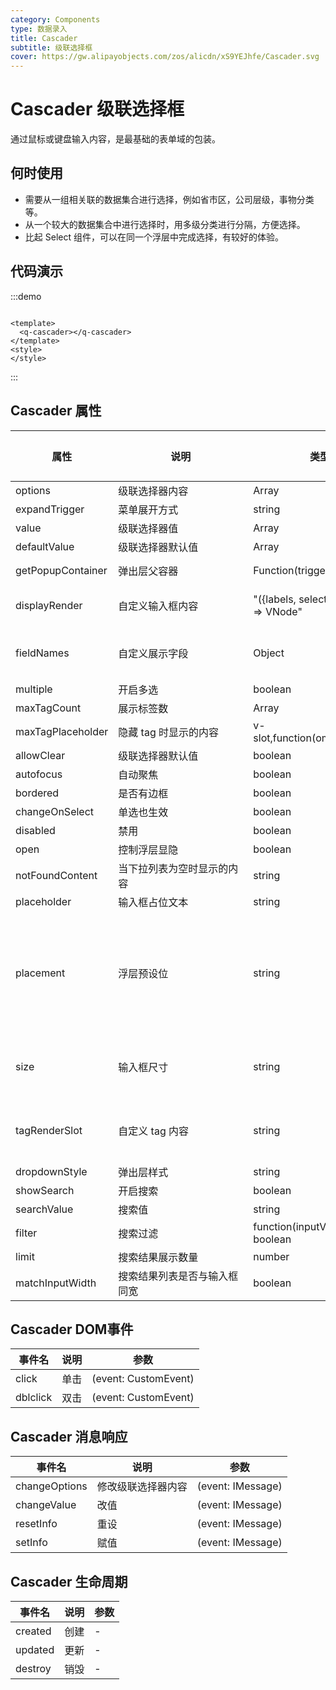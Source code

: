 ```yaml
---
category: Components
type: 数据录入
title: Cascader
subtitle: 级联选择框
cover: https://gw.alipayobjects.com/zos/alicdn/xS9YEJhfe/Cascader.svg
---
```


<script lang="ts" setup>
import { onMounted } from "vue";
onMounted(()=>{import("@zzjz/v-component/dist2/assets/q-cascader.js");})

</script>

# Cascader 级联选择框

通过鼠标或键盘输入内容，是最基础的表单域的包装。

## 何时使用

+ 需要从一组相关联的数据集合进行选择，例如省市区，公司层级，事物分类等。
+ 从一个较大的数据集合中进行选择时，用多级分类进行分隔，方便选择。
+ 比起 Select 组件，可以在同一个浮层中完成选择，有较好的体验。

## 代码演示

:::demo

```vue

<template>
  <q-cascader></q-cascader>
</template>
<style>
</style>
```

:::

## Cascader 属性

| 属性                | 说明                                      | 类型                                     |     可选值     | 默认值                                                        |
|-------------------|-----------------------------------------|----------------------------------------|:-----------:|------------------------------------------------------------|
| options           | <div style="width: 150pt">级联选择器内容</div> | Array                                  |      —      | —                                                          |
| expandTrigger     | 菜单展开方式                                  | string                                 |      —      | click                                                      |
| value             | 级联选择器值                                  | Array                                  |      —      | —                                                          |
| defaultValue      | 级联选择器默认值                                | Array                                  |      —      | —                                                          |
| getPopupContainer | 弹出层父容器                                  | Function(triggerNode)                  |      —      | () => document.body	                                       |
| displayRender     | 自定义输入框内容                                | "({labels, selectedOptions}) => VNode" |      —      | "labels => labels.join(' / ')"                             |
| fieldNames        | 自定义展示字段                                 | Object                                 |      —      | "{ label: 'label', value: 'value', children: 'children' }" |
| multiple          | 开启多选                                    | boolean                                |      —      | false                                                      |
| maxTagCount       | 展示标签数                                   | Array                                  |      —      | 1                                                          |
| maxTagPlaceholder | 隐藏 tag 时显示的内容                           | v-slot,function(omittedValues)         |      —      | —                                                          |
| allowClear        | 级联选择器默认值                                | boolean                                |      —      | true                                                       |
| autofocus         | 自动聚焦                                    | boolean                                |      —      | false                                                      |
| bordered          | 是否有边框                                   | boolean                                |      —      | false                                                      |
| changeOnSelect    | 单选也生效                                   | boolean                                |      —      | false                                                      |
| disabled          | 禁用                                      | boolean                                |      —      | false                                                      |
| open              | 控制浮层显隐                                  | boolean                                |      —      | false                                                      |
| notFoundContent   | 当下拉列表为空时显示的内容                           | string                                 |      —      | not Found                                                  |
| placeholder       | 输入框占位文本                                 | string                                 |      —      | 请选择                                                        |
| placement         | 浮层预设位                                   | string                                 | 左下,右下,左上,右上 | 右下                                                         |
| size              | 输入框尺寸                                   | string                                 |   大,默认,小    | 默认                                                         |
| tagRenderSlot     | 自定义 tag 内容                              | string                                 |   大,默认,小    | —                                                          |
| dropdownStyle     | 弹出层样式                                   | string                                 |      —      | width: 600px                                               |
| showSearch        | 开启搜索                                    | boolean                                |      —      | false                                                      |
| searchValue       | 搜索值                                     | string                                 |      —      | —                                                          |
| filter            | 搜索过滤                                    | function(inputValue, path): boolean    |      —      | —                                                          |
| limit             | 搜索结果展示数量                                | number                                 |      —      | 50                                                         |
| matchInputWidth   | 搜索结果列表是否与输入框同宽                          | boolean                                |      —      | —                                                          |

## Cascader DOM事件

| 事件名      | 说明  | 参数                   |
|----------|-----|----------------------|
| click    | 单击  | (event: CustomEvent) |
| dblclick | 双击  | (event: CustomEvent) |

## Cascader 消息响应

| 事件名           | 说明        | 参数                |
|---------------|-----------|-------------------|
| changeOptions | 修改级联选择器内容 | (event: IMessage) |
| changeValue   | 改值        | (event: IMessage) |
| resetInfo     | 重设        | (event: IMessage) |
| setInfo       | 赋值        | (event: IMessage) |

## Cascader 生命周期

| 事件名       | 说明                                                     | 参数                 |
| ------------ | -------------------------------------------------------- | -------------------- |
| created      | 创建                                                     | - |
| updated      | 更新                                                     | - |
| destroy      | 销毁                                                     | - |